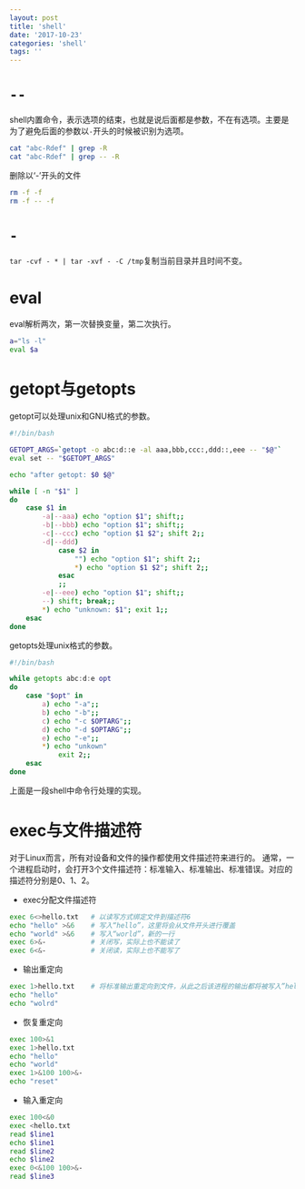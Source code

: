 ```yaml
---
layout: post
title: 'shell'
date: '2017-10-23'
categories: 'shell'
tags: ''
---
```


# `--`

shell内置命令，表示选项的结束，也就是说后面都是参数，不在有选项。主要是为了避免后面的参数以`-`开头的时候被识别为选项。

```bash
cat "abc-Rdef" | grep -R
cat "abc-Rdef" | grep -- -R
```

删除以‘-’开头的文件

```bash
rm -f -f
rm -f -- -f
```

# `-`

`tar -cvf - * | tar -xvf - -C /tmp`复制当前目录并且时间不变。

# eval

eval解析两次，第一次替换变量，第二次执行。

```bash
a="ls -l"
eval $a
```

# getopt与getopts

getopt可以处理unix和GNU格式的参数。

```bash
#!/bin/bash

GETOPT_ARGS=`getopt -o abc:d::e -al aaa,bbb,ccc:,ddd::,eee -- "$@"`
eval set -- "$GETOPT_ARGS"

echo "after getopt: $0 $@"

while [ -n "$1" ]
do
	case $1 in
		-a|--aaa) echo "option $1"; shift;;
		-b|--bbb) echo "option $1"; shift;;
		-c|--ccc) echo "option $1 $2"; shift 2;;
		-d|--ddd)
			case $2 in
				"") echo "option $1"; shift 2;;
				*) echo "option $1 $2"; shift 2;;
			esac
			;;
		-e|--eee) echo "option $1"; shift;;
		--) shift; break;;
		*) echo "unknown: $1"; exit 1;;
	esac
done
```

getopts处理unix格式的参数。

```bash
#!/bin/bash

while getopts abc:d:e opt
do
	case "$opt" in
		a) echo "-a";;
		b) echo "-b";;
		c) echo "-c $OPTARG";;
		d) echo "-d $OPTARG";;
		e) echo "-e";;
		*) echo "unkown"
			exit 2;;
	esac
done
```

上面是一段shell中命令行处理的实现。

# exec与文件描述符

对于Linux而言，所有对设备和文件的操作都使用文件描述符来进行的。
通常，一个进程启动时，会打开3个文件描述符：标准输入、标准输出、标准错误。对应的描述符分别是0、1、2。

* exec分配文件描述符

```bash
exec 6<>hello.txt   # 以读写方式绑定文件到描述符6
echo "hello" >&6    # 写入“hello”，这里将会从文件开头进行覆盖
echo "world" >&6    # 写入“world”，新的一行
exec 6>&-           # 关闭写，实际上也不能读了
exec 6<&-           # 关闭读，实际上也不能写了
```

* 输出重定向

```bash
exec 1>hello.txt    # 将标准输出重定向到文件，从此之后该进程的输出都将被写入”hello.txt“
echo "hello"
echo "wolrd"
```

* 恢复重定向

```bash
exec 100>&1
exec 1>hello.txt
echo "hello"
echo "world"
exec 1>&100 100>&-
echo "reset"
```

* 输入重定向

```bash
exec 100<&0
exec <hello.txt
read $line1
echo $line1
read $line2
echo $line2
exec 0<&100 100>&-
read $line3
```
